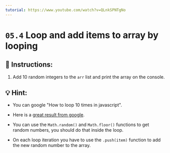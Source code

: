 ```yaml
---
tutorial: https://www.youtube.com/watch?v=QLnkSPNTgNo
---
```


# `05.4` Loop and add items to array by looping

## 📝 Instructions:

1. Add 10 random integers to the `arr` list and print the array on the console.

## 💡 Hint:

+ You can google "How to loop 10 times in javascript".

+ Here is a [great result from google](https://stackoverflow.com/questions/45024991/run-a-loop-n-times).

+ You can use the `Math.random()` and `Math.floor()` functions to get random numbers, you should do that inside the loop.

+ On each loop iteration you have to use the `.push(item)` function to add the new random number to the array.
